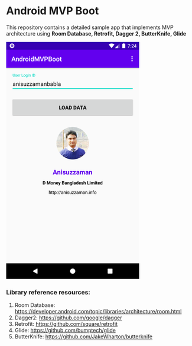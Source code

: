 # Android MVP Boot
This repository contains a detailed sample app that implements MVP architecture using 
**Room Database,
 Retrofit,
 Dagger 2,
 ButterKnife, 
 Glide**

<p align="left">
    <img src=https://github.com/anisuzzamanbabla/AndroidMVPBoot/blob/master/screenshot/screenshot1.png width=360 height=640 />
</p>

### Library reference resources:
1. Room Database: https://developer.android.com/topic/libraries/architecture/room.html
2. Dagger2: https://github.com/google/dagger
3. Retrofit: https://github.com/square/retrofit
4. Glide: https://github.com/bumptech/glide
5. ButterKnife: https://github.com/JakeWharton/butterknife


